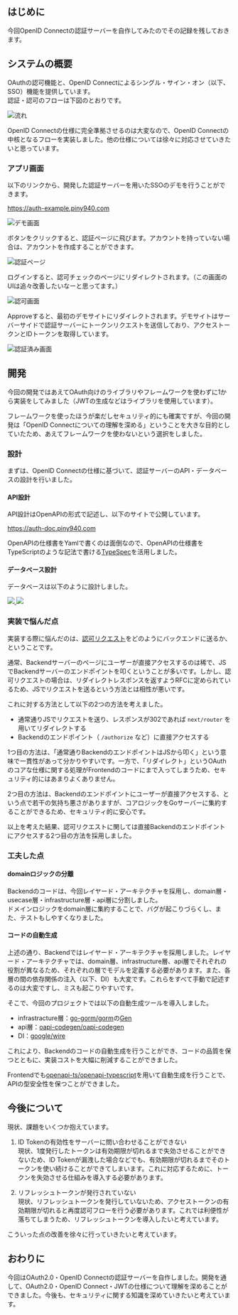## はじめに

今回OpenID Connectの認証サーバーを自作してみたのでその記録を残しておきます。

## システムの概要

OAuthの認可機能と、OpenID Connectによるシングル・サイン・オン（以下、SSO）機能を提供しています。  
認証・認可のフローは下図のとおりです。

![流れ](https://i.gyazo.com/cc4b5c615b548d9a4fa30b3eaf42f447.png)

OpenID Connectの仕様に完全準拠させるのは大変なので、OpenID Connectの中核となるフローを実装しました。他の仕様については徐々に対応させていきたいと思っています。

### アプリ画面

以下のリンクから、開発した認証サーバーを用いたSSOのデモを行うことができます。

<https://auth-example.piny940.com>

![デモ画面](https://i.gyazo.com/8b71c84e0f6f0de850e0d1d351fe78ca.png)

ボタンをクリックすると、認証ページに飛びます。アカウントを持っていない場合は、アカウントを作成することができます。

![認証ページ](https://i.gyazo.com/ee5c45d2e6037a87e72dfb777a4c5d17.png)

ログインすると、認可チェックのページにリダイレクトされます。（この画面のUIは追々改善したいなーと思ってます。）

![認可画面](https://i.gyazo.com/ff940bcd9fdfd70fa6460c5ecc63e007.png)

Approveすると、最初のデモサイトにリダイレクトされます。デモサイトはサーバーサイドで認証サーバーにトークンリクエストを送信しており、アクセストークンとIDトークンを取得しています。

![認証済み画面](https://i.gyazo.com/895b82d14653cb3dea61e06611443782.png)

## 開発

今回の開発ではあえてOAuth向けのライブラリやフレームワークを使わずに1から実装をしてみました（JWTの生成などはライブラリを使用しています）。

フレームワークを使ったほうが楽だしセキュリティ的にも確実ですが、今回の開発は「OpenID Connectについての理解を深める」ということを大きな目的としていたため、あえてフレームワークを使わないという選択をしました。

### 設計

まずは、OpenID Connectの仕様に基づいて、認証サーバーのAPI・データベースの設計を行いました。

#### API設計

API設計はOpenAPIの形式で記述し、以下のサイトで公開しています。

<https://auth-doc.piny940.com>

OpenAPIの仕様書をYamlで書くのは面倒なので、OpenAPIの仕様書をTypeScriptのような記法で書ける[TypeSpec](https://typespec.io)を活用しました。

#### データベース設計

データベースは以下のように設計しました。

<a href="https://mermaid.live/edit#pako:eNqtlb1OwzAQx1_F8ty-QGfEwoLEhipFJjlaiya2_FEobYe2C0ggJsSIhFhg6cAD8DAWiMfAjtM0TdMPaLfk7n93v_NdnD4OWQS4gUEcUNISJG4mCGkJQqLBoF5nfRR2KCRKogZqYjOemsmbGb-a8YuZfJjJTRO7gJkmCxEQUQGhCrSgPtDLFvISrdqBq-4VP-_3Xw9TM3oyo-fKpCv0j2Z8l4cUNOWoQIaMw2oazgXrko4XfN9-2vzrYCrliyy5pBRTJpmz9N0jQme0ZV8p6SAaoeMjb-wSEbaJQAmJYdECSSh6XEEUcCLlJROR9ysag1Qk5uoahQKIUxC17NM8KviGHmjWb4aktUWpoJnXlmBrqLwBmqi0qcAGHa5s4d-IqLRj25ycb6kKyKbYmWc-7nUs2ckso6w4sj0AzdYtw3JVUkuwjJWHFFy7EMy_xm3mYwtr2DSyDatV3IosgLGOk1d8FHDFrVhWtpOyO8P-TuEvg8hjdp8EruEYRExoZK_5tHYTqzbYzrC7gSIiLtwt5HS2LDvpJSFuKKGhhn2m7MeAG-d2u61VMN1q52-cJKeMzbzDX18iSOw" target="_blank">
<img class="on-light custom" src="https://mermaid.ink/svg/pako:eNqtlb1OwzAQx1_F8gwvkBmxICQkNlQpMs6RWEpiyx-FUjqQLiCBmBAjEmKBhYEH4GEsEI-BXafpVwqFssXn_939znex-5jyBHCEQW4xkkpSdEqEjAKp0NnZ5ibvI5ozKLVCEepgW73Y4ZOtHm31YIevdnjRwd5hrKldJCRMAtWxkSw4BtlMXGJ0FvvsQfH5fP1-82LP7-z5fWvQJfpbW101LlOaea9YUS5gOY0QkndJHgQfl28u_ncwrfJZlkYy5zNPMmHp-0-EDlnqlozkiCVobycYu0TSjEhUkgJmLVBS2RMaklgQpY65TMK-ZgUoTQqhTxGVQLyC6MU9I5KpvUEAGtdbIxnjUFpoJrkVuBy6KYCVelRU7Jy2l5bwZ0Q0N2OrnFwoqQ3IhVibZ9Lu71jqk1lEWXJk_wA0Hrcay2cZWeJFrMZlamsdgsnfuEp_XGIDP7Xsh9GanoragfPcy1t-CjgRTqxayxmxe8P_ncJvGtH4rN8JvIELkAVhibvmR7k7WGfgKsP-BspZmml_DXmhy8v3eyXFkZYGNnAIVb8MY6PkJs1wdORm3a0EKQ84L5q1a4Dmcje8KpSXRyzFgy8DylCH" />
<img class="on-dark custom" src="https://mermaid.ink/svg/pako:eNqtVTtOAzEQvYrlGi6QGtEgJCQ6FGllvJPEIru2xnYgBAqSBiQQFaJEQjTQUHAADmOBOAZ2vNn8NgkQuvXMezNvPmv3KJcp0BoF3BKsiSyr54RYDajJ2dnmpuwR3haQG01qpE5d_9UNnl3_yfUf3eDNDS7rNBBGmIKCkAoEbhKLIhIjbCous6aVhOwR8fVy83H76i7u3cVDZdAF-DvXvy4pE5hZVqK5VLBYjVIoO6wdAZ9X7z7-MjGV8GktJWSGM6tkrKUXPgk5FE1_FKxNREr2dqKxw5C3GJKcZTBtgZxjVxlIE8W0PpaYRr8RGWjDMmVOCUdgAcHMvM-qdMJ3HgWN6i0kWeulVKgZ59bgc5iyAJGbYVGJJ20vLOHPEsnMjv2kc7GkKkE-xNp6xuNepqXozLyUBS37B0GjdStkhSxDSzIvq6RMuNZRMP4bfzIfn9jCqpGtWK3JrSgIUrYDvOKngBPlwbqynKH2YPi_LvxmECVn_UnQDZoBZkyk_pof5q5T0wJfGQ03UMrwKNxCAefTyv1uzmnNoIUNGiMVD8PIiNI2W7TW8KvuT4rlB1Jm5dn330jcjY8Kl3lDNOn5N6h-UBE" />
</a>

### 実装で悩んだ点

実装する際に悩んだのは、[認可リクエスト](https://openid-foundation-japan.github.io/rfc6749.ja.html#code-authz-req)をどのようにバックエンドに送るか、ということです。

通常、Backendサーバーのページにユーザーが直接アクセスするのは稀で、JSでBackendサーバーのエンドポイントを叩くということが多いです。しかし、認可リクエストの場合は、リダイレクトレスポンスを返すようRFCに定められているため、JSでリクエストを送るという方法とは相性が悪いです。

これに対する方法として以下の2つの方法を考えました。

- 通常通りJSでリクエストを送り、レスポンスが302であれば `next/router` を用いてリダイレクトする
- Backendのエンドポイント（ `/authorize` など）に直接アクセスする

1つ目の方法は、「通常通りBackendのエンドポイントはJSから叩く」という意味で一貫性があって分かりやすいです。一方で、「リダイレクト」というOAuthのコアな仕様に関する処理がFrontendのコードにまで入ってしまうため、セキュリティ的にはあまりよくありません。

2つ目の方法は、Backendのエンドポイントにユーザーが直接アクセスする、という点で若干の気持ち悪さがありますが、コアロジックをGoサーバーに集約することができるため、セキュリティ的に安心です。

以上を考えた結果、認可リクエストに関しては直接Backendのエンドポイントにアクセスする2つ目の方法を採用しました。

### 工夫した点

#### domainロジックの分離

Backendのコードは、今回レイヤード・アーキテクチャを採用し、domain層・usecase層・infrastructure層・api層に分割しました。  
ドメインロジックをdomain層に集約することで、バグが起こりづらくし、また、テストもしやすくなりました。

#### コードの自動生成

上述の通り、Backendではレイヤード・アーキテクチャを採用しました。レイヤード・アーキテクチャでは、domain層、infrastructure層、api層でそれぞれの役割が異なるため、それぞれの層でモデルを定義する必要があります。また、各層の間の依存関係の注入（以下、DI）も大変です。これらをすべて手動で記述するのは大変ですし、ミスも起こりやすいです。

そこで、今回のプロジェクトでは以下の自動生成ツールを導入しました。

- infrastracture層：[go-gorm/gorm](https://github.com/go-gorm/gorm)の[Gen](https://gorm.io/gen/index.html)
- api層：[oapi-codegen/oapi-codegen](https://github.com/oapi-codegen/oapi-codegen)
- DI：[google/wire](https://github.com/google/wire)

これにより、Backendのコードの自動生成を行うことができ、コードの品質を保つとともに、実装コストを大幅に削減することができました。

Frontendでも[openapi-ts/openapi-typescript](https://github.com/openapi-ts/openapi-typescript)を用いて自動生成を行うことで、APIの型安全性を保つことができました。

## 今後について

現状、課題をいくつか抱えています。

1. ID Tokenの有効性をサーバーに問い合わせることができない  
   現状、1度発行したトークンは有効期限が切れるまで失効させることができないため、ID Tokenが漏洩した場合などでも、有効期限が切れるまでそのトークンを使い続けることができてしまいます。これに対応するために、トークンを失効させる仕組みを導入する必要があります。

1. リフレッシュトークンが発行されていない  
   現状、リフレッシュトークンを発行していないため、アクセストークンの有効期限が切れると再度認可フローを行う必要があります。これでは利便性が落ちてしまうため、リフレッシュトークンを導入したいと考えています。

こういった点の改善を徐々に行っていきたいと考えています。

## おわりに

今回はOAuth2.0・OpenID Connectの認証サーバーを自作しました。開発を通して、OAuth2.0・OpenID Connect・JWTの仕様について理解を深めることができました。今後も、セキュリティに関する知識を深めていきたいと考えています。
